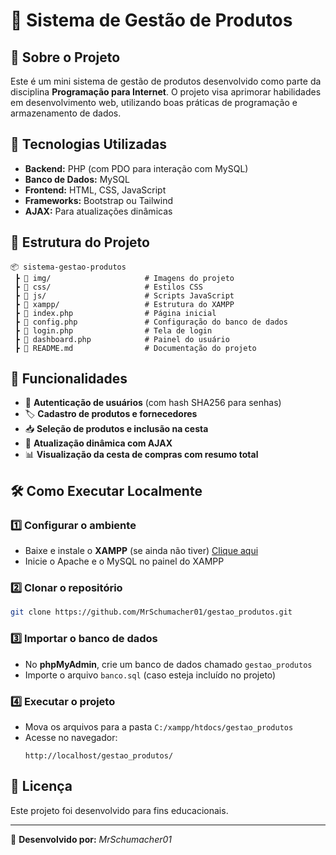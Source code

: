 # 🛒 Sistema de Gestão de Produtos

## 📌 Sobre o Projeto
Este é um mini sistema de gestão de produtos desenvolvido como parte da disciplina **Programação para Internet**. O projeto visa aprimorar habilidades em desenvolvimento web, utilizando boas práticas de programação e armazenamento de dados.

## 🚀 Tecnologias Utilizadas
- **Backend:** PHP (com PDO para interação com MySQL)
- **Banco de Dados:** MySQL
- **Frontend:** HTML, CSS, JavaScript
- **Frameworks:** Bootstrap ou Tailwind
- **AJAX:** Para atualizações dinâmicas

## 📂 Estrutura do Projeto
```
📦 sistema-gestao-produtos
 ┣ 📂 img/                     # Imagens do projeto
 ┣ 📂 css/                     # Estilos CSS
 ┣ 📂 js/                      # Scripts JavaScript
 ┣ 📂 xampp/                   # Estrutura do XAMPP
 ┣ 📜 index.php                # Página inicial
 ┣ 📜 config.php               # Configuração do banco de dados
 ┣ 📜 login.php                # Tela de login
 ┣ 📜 dashboard.php            # Painel do usuário
 ┣ 📜 README.md                # Documentação do projeto
```

## 🔑 Funcionalidades
- 📌 **Autenticação de usuários** (com hash SHA256 para senhas)
- 🏷️ **Cadastro de produtos e fornecedores**
- 📥 **Seleção de produtos e inclusão na cesta**
- 🔄 **Atualização dinâmica com AJAX**
- 📊 **Visualização da cesta de compras com resumo total**

## 🛠️ Como Executar Localmente
### 1️⃣ Configurar o ambiente
- Baixe e instale o **XAMPP** (se ainda não tiver) [Clique aqui](https://www.apachefriends.org/pt_br/download.html)
- Inicie o Apache e o MySQL no painel do XAMPP

### 2️⃣ Clonar o repositório
```bash
git clone https://github.com/MrSchumacher01/gestao_produtos.git
```

### 3️⃣ Importar o banco de dados
- No **phpMyAdmin**, crie um banco de dados chamado `gestao_produtos`
- Importe o arquivo `banco.sql` (caso esteja incluído no projeto)

### 4️⃣ Executar o projeto
- Mova os arquivos para a pasta `C:/xampp/htdocs/gestao_produtos`
- Acesse no navegador:  
  ```
  http://localhost/gestao_produtos/
  ```

## 📜 Licença
Este projeto foi desenvolvido para fins educacionais.

---
🚀 **Desenvolvido por:** *MrSchumacher01*
